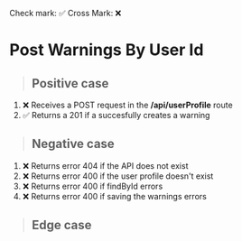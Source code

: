 Check mark: ✅
Cross Mark: ❌

# Post Warnings By User Id

> ## Positive case

1. ❌ Receives a POST request in the **/api/userProfile** route
2. ✅ Returns a 201 if a succesfully creates a warning

> ## Negative case

1. ❌ Returns error 404 if the API does not exist
2. ❌ Returns error 400 if the user profile doesn't exist
3. ❌ Returns error 400 if findById errors
4. ❌ Returns error 400 if saving the warnings errors

> ## Edge case
